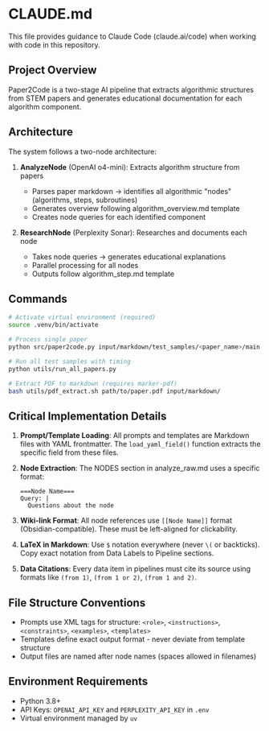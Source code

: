 # CLAUDE.md

This file provides guidance to Claude Code (claude.ai/code) when working with code in this repository.

## Project Overview

Paper2Code is a two-stage AI pipeline that extracts algorithmic structures from STEM papers and generates educational documentation for each algorithm component.

## Architecture

The system follows a two-node architecture:

1. **AnalyzeNode** (OpenAI o4-mini): Extracts algorithm structure from papers
   - Parses paper markdown → identifies all algorithmic "nodes" (algorithms, steps, subroutines)
   - Generates overview following algorithm_overview.md template
   - Creates node queries for each identified component

2. **ResearchNode** (Perplexity Sonar): Researches and documents each node
   - Takes node queries → generates educational explanations
   - Parallel processing for all nodes
   - Outputs follow algorithm_step.md template

## Commands

```bash
# Activate virtual environment (required)
source .venv/bin/activate

# Process single paper
python src/paper2code.py input/markdown/test_samples/<paper_name>/main.md

# Run all test samples with timing
python utils/run_all_papers.py

# Extract PDF to markdown (requires marker-pdf)
bash utils/pdf_extract.sh path/to/paper.pdf input/markdown/
```

## Critical Implementation Details

1. **Prompt/Template Loading**: All prompts and templates are Markdown files with YAML frontmatter. The `load_yaml_field()` function extracts the specific field from these files.

2. **Node Extraction**: The NODES section in analyze_raw.md uses a specific format:
   ```
   ===Node Name===
   Query: |
     Questions about the node
   ```

3. **Wiki-link Format**: All node references use `[[Node Name]]` format (Obsidian-compatible). These must be left-aligned for clickability.

4. **LaTeX in Markdown**: Use `$` notation everywhere (never `\(` or backticks). Copy exact notation from Data Labels to Pipeline sections.

5. **Data Citations**: Every data item in pipelines must cite its source using formats like `(from 1)`, `(from 1 or 2)`, `(from 1 and 2)`.

## File Structure Conventions

- Prompts use XML tags for structure: `<role>`, `<instructions>`, `<constraints>`, `<examples>`, `<templates>`
- Templates define exact output format - never deviate from template structure
- Output files are named after node names (spaces allowed in filenames)

## Environment Requirements

- Python 3.8+
- API Keys: `OPENAI_API_KEY` and `PERPLEXITY_API_KEY` in `.env`
- Virtual environment managed by `uv`